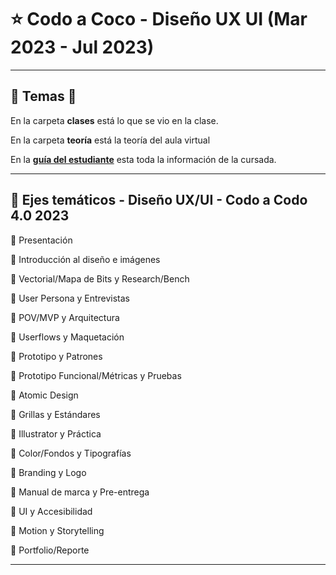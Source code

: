 # :star: Codo a Coco - Diseño UX UI (Mar 2023 - Jul 2023)

---

## :book: Temas :book:


En la carpeta **clases** está lo que se vio en la clase.

En la carpeta **teoría** está la teoría del aula virtual 

En la [**guía del estudiante**](https://github.com/eugenia1984/DisenoUX-UI/blob/main/cac_ux_ui/guia_del_estudiante.md)  esta toda la información de la cursada.

---

## :stars: Ejes temáticos - Diseño UX/UI - Codo a Codo 4.0 2023

 Presentación

 Introducción al diseño e imágenes

 Vectorial/Mapa de Bits y Research/Bench

 User Persona y Entrevistas

 POV/MVP y Arquitectura

 Userflows y Maquetación

 Prototipo y Patrones

 Prototipo Funcional/Métricas y Pruebas

 Atomic Design

 Grillas y Estándares

 Illustrator y Práctica

 Color/Fondos y Tipografías

 Branding y Logo

 Manual de marca y Pre-entrega

 UI y Accesibilidad

 Motion y Storytelling

 Portfolio/Reporte

---


